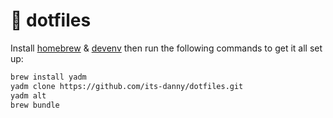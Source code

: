 # 🫦 dotfiles

Install [homebrew](https://brew.sh/) & [devenv](https://devenv.sh/) then
run the following commands to get it all set up:

```bash
brew install yadm
yadm clone https://github.com/its-danny/dotfiles.git
yadm alt
brew bundle
```
